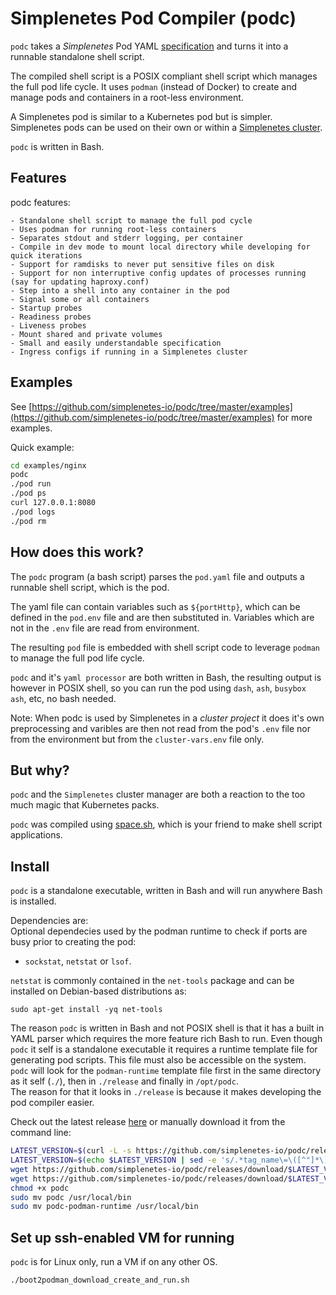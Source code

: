 # Simplenetes Pod Compiler (podc)

`podc` takes a _Simplenetes_ Pod YAML [specification](PODSPEC.md) and turns it into a runnable standalone shell script.

The compiled shell script is a POSIX compliant shell script which manages the full pod life cycle. It uses `podman` (instead of Docker) to create and manage pods and containers in a root-less environment.

A Simplenetes pod is similar to a Kubernetes pod but is simpler. Simplenetes pods can be used on their own or within a [Simplenetes cluster](https://github.com/simplenetes-io/simplenetes).

`podc` is written in Bash.

## Features
podc features:

    - Standalone shell script to manage the full pod cycle
    - Uses podman for running root-less containers
    - Separates stdout and stderr logging, per container
    - Compile in dev mode to mount local directory while developing for quick iterations
    - Support for ramdisks to never put sensitive files on disk
    - Support for non interruptive config updates of processes running (say for updating haproxy.conf)
    - Step into a shell into any container in the pod
    - Signal some or all containers
    - Startup probes
    - Readiness probes
    - Liveness probes
    - Mount shared and private volumes
    - Small and easily understandable specification
    - Ingress configs if running in a Simplenetes cluster

## Examples

See [https://github.com/simplenetes-io/podc/tree/master/examples](https://github.com/simplenetes-io/podc/tree/master/examples) for more examples.

Quick example:  
```sh
cd examples/nginx
podc
./pod run
./pod ps
curl 127.0.0.1:8080
./pod logs
./pod rm
```

## How does this work?
The `podc` program (a bash script) parses the `pod.yaml` file and outputs a runnable shell script, which is the pod.

The yaml file can contain variables such as `${portHttp}`, which can be defined in the `pod.env` file and are then substituted in. Variables which are not in the `.env` file are read from environment.

The resulting `pod` file is embedded with shell script code to leverage `podman` to manage the full pod life cycle.

`podc` and it's `yaml processor` are both written in Bash, the resulting output is however in POSIX shell, so you can run the pod using `dash`, `ash`, `busybox ash`, etc, no bash needed.

Note: When podc is used by Simplenetes in a _cluster project_ it does it's own preprocessing and varibles are then not read from the pod's `.env` file nor from the environment but from the `cluster-vars.env` file only.

## But why?
`podc` and the `Simplenetes` cluster manager are both a reaction to the too much magic that Kubernetes packs.

`podc` was compiled using [space.sh](https://github.com/space-sh/space), which is your friend to make shell script applications.

## Install
`podc` is a standalone executable, written in Bash and will run anywhere Bash is installed.

Dependencies are:  
Optional dependecies used by the podman runtime to check if ports are busy prior to creating the pod:  
- `sockstat`, `netstat` or `lsof`.

`netstat` is commonly contained in the `net-tools` package and can be installed on Debian-based distributions as:  
```
sudo apt-get install -yq net-tools
```

The reason `podc` is written in Bash and not POSIX shell is that it has a built in YAML parser which requires the more feature rich Bash to run.
Even though `podc` it self is a standalone executable it requires a runtime template file for generating pod scripts. This file must also be accessible on the system.  
`podc` will look for the `podman-runtime` template file first in the same directory as it self (`./`), then in `./release` and finally in `/opt/podc`.  
The reason for that it looks in `./release` is because it makes developing the pod compiler easier.  

Check out the latest release [here](https://github.com/simplenetes-io/podc/releases/latest) or manually download it from the command line:
```sh
LATEST_VERSION=$(curl -L -s https://github.com/simplenetes-io/podc/releases/latest)
LATEST_VERSION=$(echo $LATEST_VERSION | sed -e 's/.*tag_name\=\([^"]*\)\&.*/\1/')
wget https://github.com/simplenetes-io/podc/releases/download/$LATEST_VERSION/podc
wget https://github.com/simplenetes-io/podc/releases/download/$LATEST_VERSION/podc-podman-runtime
chmod +x podc
sudo mv podc /usr/local/bin
sudo mv podc-podman-runtime /usr/local/bin
```

## Set up ssh-enabled VM for running
`podc` is for Linux only, run a VM if on any other OS.

```sh
./boot2podman_download_create_and_run.sh
```

